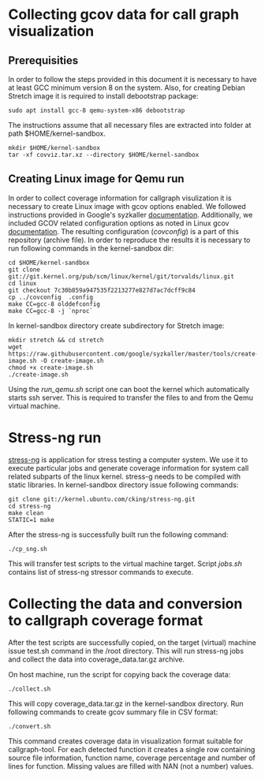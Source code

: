<!--
SPDX-FileCopyrightText: 2020 Bayerische Motoren Werke Aktiengesellschaft (BMW AG)

SPDX-License-Identifier: Apache-2.0
-->

# Collecting gcov data for call graph visualization

## Prerequisities
In order to follow the steps provided in this document it is necessary to have at least GCC minimum version 8 on the system. Also, for creating Debian Stretch image it is
required to install debootstrap package:
```
sudo apt install gcc-8 qemu-system-x86 debootstrap
```
The instructions assume that all necessary files are extracted into folder at path $HOME/kernel-sandbox.
```
mkdir $HOME/kernel-sandbox
tar -xf covviz.tar.xz --directory $HOME/kernel-sandbox
```

## Creating Linux image for Qemu run

In order to collect coverage information for callgraph visulization it is necessary to create Linux image with gcov options enabled.
We followed instructions provided in Google's syzkaller [documentation](https://github.com/google/syzkaller/blob/master/docs/linux/setup_ubuntu-host_qemu-vm_x86-64-kernel.md). Additionally, we included GCOV related configuration options as noted in Linux gcov [documentation](https://www.kernel.org/doc/html/v4.14/dev-tools/gcov.html). The resulting configuration (_covconfig_) is a part of this repository (archive file). In order to reproduce the results it is necessary to run following commands in the kernel-sandbox dir:
```
cd $HOME/kernel-sandbox
git clone git://git.kernel.org/pub/scm/linux/kernel/git/torvalds/linux.git
cd linux
git checkout 7c30b859a947535f2213277e827d7ac7dcff9c84
cp ../covconfig  .config
make CC=gcc-8 olddefconfig
make CC=gcc-8 -j `nproc`
```
In kernel-sandbox directory create subdirectory for Stretch image:
```
mkdir stretch && cd stretch
wget https://raw.githubusercontent.com/google/syzkaller/master/tools/create-image.sh -O create-image.sh
chmod +x create-image.sh
./create-image.sh
```
Using the _run_qemu.sh_ script one can boot the kernel which automatically starts ssh server. This is required to transfer the files to and from the
Qemu virtual machine.


# Stress-ng run
[stress-ng](https://wiki.ubuntu.com/Kernel/Reference/stress-ng) is application for stress testing a computer system. We use it to execute particular
jobs and generate coverage information for system call related subparts of the linux kernel. stress-g needs to be compiled with static libraries. In
kernel-sandbox directory issue following commands:
```
git clone git://kernel.ubuntu.com/cking/stress-ng.git
cd stress-ng
make clean
STATIC=1 make
```
After the stress-ng is successfully built run the following command:
```
./cp_sng.sh
```
This will transfer test scripts to the virtual machine target. Script _jobs.sh_ contains list of stress-ng stressor commands to execute.

# Collecting the data and conversion to callgraph coverage format

After the test scripts are successfully copied, on the target (virtual) machine issue test.sh command in the /root directory.
This will run stress-ng jobs and collect the data into coverage\_data.tar.gz archive.

On host machine, run the script for copying back the coverage data:
```
./collect.sh
```
This will copy coverage\_data.tar.gz in the kernel-sandbox directory. Run following commands to create gcov summary file in CSV format:

```
./convert.sh
```

This command creates coverage data in visualization format suitable for callgraph-tool. For
each detected function it creates a single row containing source file information, function name, coverage percentage and number of lines for function. Missing values are filled with NAN (not a number) values.
